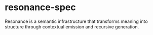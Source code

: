# resonance-spec
Resonance is a semantic infrastructure that transforms meaning into structure through contextual emission and recursive generation.
